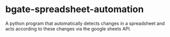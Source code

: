 # bgate-spreadsheet-automation
A python program that automatically detects changes in a spreadsheet and acts according to these changes via the google sheets API.
